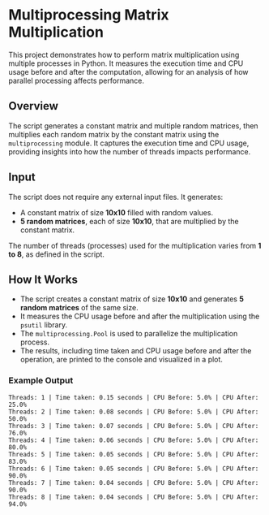 # Multiprocessing Matrix Multiplication

This project demonstrates how to perform matrix multiplication using multiple processes in Python. It measures the execution time and CPU usage before and after the computation, allowing for an analysis of how parallel processing affects performance.

## Overview

The script generates a constant matrix and multiple random matrices, then multiplies each random matrix by the constant matrix using the `multiprocessing` module. It captures the execution time and CPU usage, providing insights into how the number of threads impacts performance.

## Input

The script does not require any external input files. It generates:

- A constant matrix of size **10x10** filled with random values.
- **5 random matrices**, each of size **10x10**, that are multiplied by the constant matrix.

The number of threads (processes) used for the multiplication varies from **1 to 8**, as defined in the script.

## How It Works

- The script creates a constant matrix of size **10x10** and generates **5 random matrices** of the same size.
- It measures the CPU usage before and after the multiplication using the `psutil` library.
- The `multiprocessing.Pool` is used to parallelize the multiplication process.
- The results, including time taken and CPU usage before and after the operation, are printed to the console and visualized in a plot.

### Example Output

```
Threads: 1 | Time taken: 0.15 seconds | CPU Before: 5.0% | CPU After: 25.0%
Threads: 2 | Time taken: 0.08 seconds | CPU Before: 5.0% | CPU After: 50.0%
Threads: 3 | Time taken: 0.07 seconds | CPU Before: 5.0% | CPU After: 76.0%
Threads: 4 | Time taken: 0.06 seconds | CPU Before: 5.0% | CPU After: 80.0%
Threads: 5 | Time taken: 0.05 seconds | CPU Before: 5.0% | CPU After: 83.0%
Threads: 6 | Time taken: 0.05 seconds | CPU Before: 5.0% | CPU After: 90.0%
Threads: 7 | Time taken: 0.04 seconds | CPU Before: 5.0% | CPU After: 90.0%
Threads: 8 | Time taken: 0.04 seconds | CPU Before: 5.0% | CPU After: 94.0%
```


